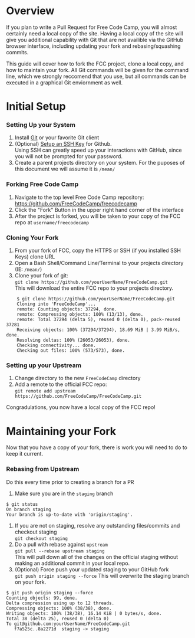 # Overview
If you plan to write a Pull Request for Free Code Camp, you will almost certainly need a local copy of the site. Having a local copy of the site will give you additional capability with Git that are not availible via the GitHub browser interface, including updating your fork and rebasing/squashing commits.

This guide will cover how to fork the FCC project, clone a local copy, and how to maintain your fork. All Git commands will be given for the command line, which we strongly reccomend that you use, but all commands can be executed in a graphical Git enviornment as well.

# Initial Setup
### Setting Up your System
1. Install [Git](https://git-scm.com/) or your favorite Git client
1. (Optional) [Setup an SSH Key](https://help.github.com/articles/generating-ssh-keys/) for Github.  
Using SSH can greatly speed up your interactions with GitHub, since you will not be prompted for your password.
1. Create a parent projects directory on your system.  For the puposes of this document we will assume it is `/mean/`

### Forking Free Code Camp
1. Navigate to the top level Free Code Camp repository:  
https://github.com/FreeCodeCamp/freecodecamp
1. Click the "Fork" Button in the upper right hand corner of the interface
1. After the project is forked, you will be taken to your copy of the FCC repo at `username/freecodecamp`

### Cloning Your Fork
1. From your fork of FCC, copy the HTTPS or SSH (if you installed SSH Keys) clone URL
1. Open a Bash Shell/Command Line/Terminal to your projects directory (IE: `/mean/`)
1. Clone your fork of git:  
`git clone https://github.com/yourUserName/FreeCodeCamp.git`  
This will download the entire FCC repo to your projects directory.  
```
    $ git clone https://github.com/yourUserName/FreeCodeCamp.git
    Cloning into 'FreeCodeCamp'...
    remote: Counting objects: 37294, done.
    remote: Compressing objects: 100% (13/13), done.
    remote: Total 37294 (delta 5), reused 0 (delta 0), pack-reused 37281
    Receiving objects: 100% (37294/37294), 18.69 MiB | 3.99 MiB/s, done.
    Resolving deltas: 100% (26053/26053), done.
    Checking connectivity... done.
    Checking out files: 100% (573/573), done.
```
### Setting up your Upstream
1. Change directory to the new `FreeCodeCamp` directory
1. Add a remote to the official FCC repo:  
`git remote add upstream https://github.com/FreeCodeCamp/FreeCodeCamp.git`

Congradulations, you now have a local copy of the FCC repo!

# Maintaining your Fork
Now that you have a copy of your fork, there is work you will need to do to keep it current.
### Rebasing from Upstream
Do this every time prior to creating a branch for a PR
1. Make sure you are in the `staging` branch  
```
$ git status
On branch staging
Your branch is up-to-date with 'origin/staging'.
```
1. If you are not on staging, resolve any outstanding files/commits and checkout staging  
`git checkout staging`
1. Do a pull with rebase against `upstream`  
`git pull --rebase upstream staging`  
This will pull down all of the changes on the official staging without making an additional commit in your local repo.
1. (Optional) Force push your updated staging to your GitHub fork  
`git push origin staging --force`
This will overwrite the staging branch on your fork.
```
$ git push origin staging --force
Counting objects: 99, done.
Delta compression using up to 12 threads.
Compressing objects: 100% (38/38), done.
Writing objects: 100% (38/38), 16.14 KiB | 0 bytes/s, done.
Total 38 (delta 25), reused 0 (delta 0)
To git@github.com:yourUserName/FreeCodeCamp.git
   f7a525c..8a2271d  staging -> staging
```
